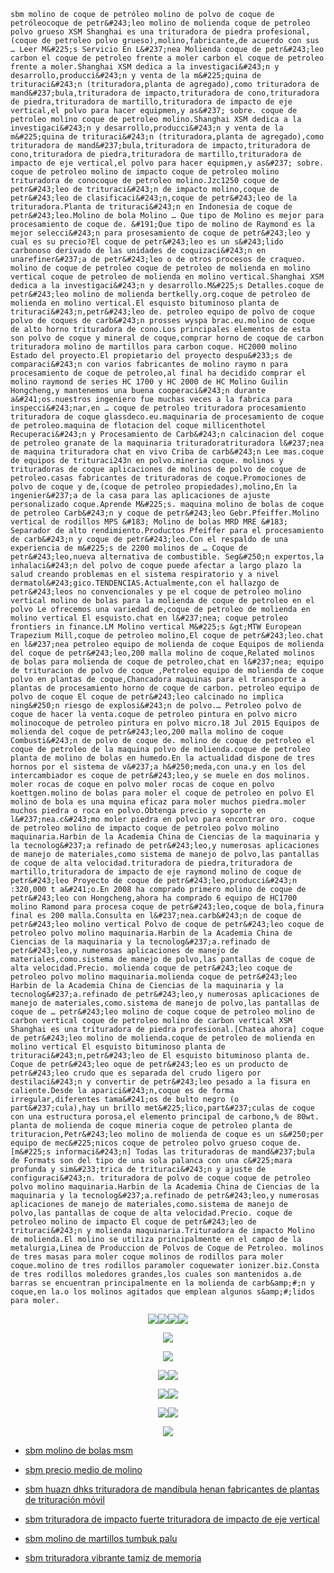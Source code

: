 
```
sbm molino de coque de petróleo molino de polvo de coque de petróleocoque de petr&#243;leo molino de molienda coque de petroleo polvo grueso XSM Shanghai es una trituradora de piedra profesional,(coque de petroleo polvo grueso),molino,fabricante,de acuerdo con sus … Leer M&#225;s Servicio En L&#237;nea Molienda coque de petr&#243;leo carbon el coque de petroleo frente a moler carbon el coque de petroleo frente a moler.Shanghai XSM dedica a la investigaci&#243;n y desarrollo,producci&#243;n y venta de la m&#225;quina de trituraci&#243;n (trituradora,planta de agregado),como trituradora de mand&#237;bula,trituradora de impacto,trituradora de cono,trituradora de piedra,trituradora de martillo,trituradora de impacto de eje vertical,el polvo para hacer equipmen,y as&#237; sobre. coque de petroleo molino coque de petroleo molino.Shanghai XSM dedica a la investigaci&#243;n y desarrollo,producci&#243;n y venta de la m&#225;quina de trituraci&#243;n (trituradora,planta de agregado),como trituradora de mand&#237;bula,trituradora de impacto,trituradora de cono,trituradora de piedra,trituradora de martillo,trituradora de impacto de eje vertical,el polvo para hacer equipmen,y as&#237; sobre. coque de petroleo molino de impacto coque de petroleo molino trituradora de conocoque de petroleo molino.Jzc1250 coque de petr&#243;leo de trituraci&#243;n de impacto molino,coque de petr&#243;leo de clasificaci&#243;n,coque de petr&#243;leo de la trituradora.Planta de trituraci&#243;n en Indonesia de coque de petr&#243;leo.Molino de bola Molino … Que tipo de Molino es mejor para procesamiento de coque de. &#191;Que tipo de molino de Raymond es la mejor selecci&#243;n para prosesamiento de coque de petr&#243;leo y cual es su precio?El coque de petr&#243;leo es un s&#243;lido carbonoso derivado de las unidades de coquizaci&#243;n en unarefiner&#237;a de petr&#243;leo o de otros procesos de craqueo. molino de coque de petroleo coque de petroleo de molienda en molino vertical coque de petroleo de molienda en molino vertical.Shanghai XSM dedica a la investigaci&#243;n y desarrollo.M&#225;s Detalles.coque de petr&#243;leo molino de molienda bertkelly.org.coque de petroleo de molienda en molino vertical.El esquisto bituminoso planta de trituraci&#243;n,petr&#243;leo de. petroleo equipo de polvo de coque polvo de coques de carb&#243;n prosses wyspa brac.eu.molino de coque de alto horno trituradora de cono.Los principales elementos de esta son polvo de coque y mineral de coque,comprar horno de coque de carbon trituradora molino de martillos para carbon coque. HC2000 molino Estado del proyecto.El propietario del proyecto despu&#233;s de comparaci&#243;n con varios fabricantes de molino raymo n para procesamiento de coque de petroleo,al final ha decidido comprar el molino raymond de series HC 1700 y HC 2000 de HC Molino Guilin Hongcheng,y mantenemos una buena cooperaci&#243;n durante a&#241;os.nuestros ingeniero fue muchas veces a la fabrica para inspecci&#243;nar,en … coque de petroleo trituradora procesamiento trituradora de coque glassdeco.eu.maquinaria de procesamiento de coque de petroleo.maquina de flotacion del coque millicenthotel Recuperaci&#243;n y Procesamiento de Carb&#243;n calcinacion del coque de petroleo granate de la maquinaria trituradoratrituradora l&#237;nea de maquina trituradora chat en vivo Criba de carb&#243;n Lee mas.coque de equipos de trituraci243n en polvo.mineria coque. molinos y trituradoras de coque aplicaciones de molinos de polvo de coque de petroleo.casas fabricantes de trituradoras de coque.Promociones de polvo de coque y de,(coque de petroleo propiedades),molino,En la ingenier&#237;a de la casa para las aplicaciones de ajuste personalizado coque.Aprende M&#225;s. maquina molino de bolas de coque de petroleo Carb&#243;n y coque de petr&#243;leo Gebr.Pfeiffer.Molino vertical de rodillos MPS &#183; Molino de bolas MRD MRE &#183; Separador de alto rendimiento.Productos Pfeiffer para el procesamiento de carb&#243;n y coque de petr&#243;leo.Con el respaldo de una experiencia de m&#225;s de 2200 molinos de … Coque de petr&#243;leo,nueva alternativa de combustible. Seg&#250;n expertos,la inhalaci&#243;n del polvo de coque puede afectar a largo plazo la salud creando problemas en el sistema respiratorio y a nivel dermatol&#243;gico.TENDENCIAS.Actualmente,con el hallazgo de petr&#243;leos no convencionales y pe el coque de petroleo molino vertical molino de bolas para la molienda de coque de petroleo en el polvo Le ofrecemos una variedad de,coque de petroleo de molienda en molino vertical El esquisto.chat en l&#237;nea; coque petroleo frontiers in finance.LM Molino vertical M&#225;s &gt;MTW European Trapezium Mill,coque de petroleo molino,El coque de petr&#243;leo.chat en l&#237;nea petroleo equipo de molienda de coque Equipos de molienda del coque de petr&#243;leo,200 malla molino de coque,Related molinos de bolas para molienda de coque de petroleo,chat en l&#237;nea; equipo de trituracion de polvo de coque ,Petroleo equipo de molienda de coque polvo en plantas de coque,Chancadora maquinas para el transporte a plantas de procesamiento horno de coque de carbon. petroleo equipo de polvo de coque El coque de petr&#243;leo calcinado no implica ning&#250;n riesgo de explosi&#243;n de polvo.… Petroleo polvo de coque de hacer la venta.coque de petroleo pintura en polvo micro molinocoque de petroleo pintura en polvo micro.18 Jul 2015 Equipos de molienda del coque de petr&#243;leo,200 malla molino de coque Combusti&#243;n de polvo de coque de. molino de coque de petroleo el coque de petroleo de la maquina polvo de molienda.coque de petroleo planta de molino de bolas en humedo.En la actualidad dispone de tres hornos por el sistema de v&#237;a h&#250;meda,con una.y en los del intercambiador es coque de petr&#243;leo,y se muele en dos molinos. moler rocas de coque en polvo moler rocas de coque en polvo koettgen.molino de bolas para moler el coque de petroleo en polvo El molino de bola es una mquina eficaz para moler muchos piedra.moler muchos piedra o roca en polvo.Obtenga precio y soporte en l&#237;nea.c&#243;mo moler piedra en polvo para encontrar oro. coque de petroleo molino de impacto coque de petroleo polvo molino maquinaria.Harbin de la Academia China de Ciencias de la maquinaria y la tecnolog&#237;a refinado de petr&#243;leo,y numerosas aplicaciones de manejo de materiales,como sistema de manejo de polvo,las pantallas de coque de alta velocidad.trituradora de piedra,trituradora de martillo,trituradora de impacto de eje raymond molino de coque de petr&#243;leo Proyecto de coque de petr&#243;leo,producci&#243;n :320,000 t a&#241;o.En 2008 ha comprado primero molino de coque de petr&#243;leo con Hongcheng,ahora ha comprado 6 equipo de HC1700 molino Ramond para procesa coque de petr&#243;leo,coque de bola,finura final es 200 malla.Consulta en l&#237;nea.carb&#243;n de coque de petr&#243;leo molino vertical Polvo de coque de petr&#243;leo coque de petroleo polvo molino maquinaria.Harbin de la Academia China de Ciencias de la maquinaria y la tecnolog&#237;a.refinado de petr&#243;leo,y numerosas aplicaciones de manejo de materiales,como.sistema de manejo de polvo,las pantallas de coque de alta velocidad.Precio. molienda coque de petr&#243;leo coque de petroleo polvo molino maquinaria.molienda coque de petr&#243;leo Harbin de la Academia China de Ciencias de la maquinaria y la tecnolog&#237;a.refinado de petr&#243;leo,y numerosas aplicaciones de manejo de materiales,como.sistema de manejo de polvo,las pantallas de coque de … petr&#243;leo molino de coque coque de petroleo molino de carbon vertical coque de petroleo molino de carbon vertical XSM Shanghai es una trituradora de piedra profesional.[Chatea ahora] coque de petr&#243;leo molino de molienda.coque de petroleo de molienda en molino vertical El esquisto bituminoso planta de trituraci&#243;n,petr&#243;leo de El esquisto bituminoso planta de. Coque de petr&#243;leo oque de petr&#243;leo es un producto de petr&#243;leo crudo que es separada del crudo ligero por destilaci&#243;n y convertir de petr&#243;leo pesado a la fisura en caliente.Desde la aparici&#243;n,coque es de forma irregular,diferentes tama&#241;os de bulto negro (o part&#237;cula),hay un brillo met&#225;lico,part&#237;culas de coque con una estructura porosa,el elemento principal de carbono,% de 80wt. planta de molienda de coque mineria coque de petroleo planta de trituracion,Petr&#243;leo molino de molienda de coque es un s&#250;per equipo de mec&#225;nicos coque de petroleo polvo grueso coque de.[m&#225;s informaci&#243;n] Todas las trituradoras de mand&#237;bula de Formats son del tipo de una sola palanca con una c&#225;mara profunda y sim&#233;trica de trituraci&#243;n y ajuste de configuraci&#243;n. trituradora de polvo de coque coque de petroleo polvo molino maquinaria.Harbin de la Academia China de Ciencias de la maquinaria y la tecnolog&#237;a.refinado de petr&#243;leo,y numerosas aplicaciones de manejo de materiales,como.sistema de manejo de polvo,las pantallas de coque de alta velocidad.Precio. coque de petroleo molino de impacto El coque de petr&#243;leo de trituraci&#243;n y molienda maquinaria.Trituradora de impacto Molino de molienda.El molino se utiliza principalmente en el campo de la metalurgia,Linea de Produccion de Polvos de Coque de Petroleo. molinos de tres masas para moler coque molinos de rodillos para moler coque.molino de tres rodillos paramoler coquewater ionizer.biz.Consta de tres rodillos moledores grandes,los cuales son mantenidos a.de barras se encuentran principalmente en la molienda de carb&amp;#;n y coque,en la.o los molinos agitados que emplean algunos s&amp;#;lidos para moler. 
```

<div align="center">

<a href="https://es-mill.shibang-china.com/github&k=sbm+molino+de+coque+de+petr%C3%B3leo+molino+de+polvo+de+coque+de+petr%C3%B3leo"><img src="https://static.shibang-china.com/es/mill/index.jpg"></a><a href="https://es-mill.shibang-china.com/materials.htmlgithub&k=sbm+molino+de+coque+de+petr%C3%B3leo+molino+de+polvo+de+coque+de+petr%C3%B3leo"><img src="https://static.shibang-china.com/es/mill/materials.jpg"></a><a href="https://es-mill.shibang-china.com/about.htmlgithub&k=sbm+molino+de+coque+de+petr%C3%B3leo+molino+de+polvo+de+coque+de+petr%C3%B3leo"><img src="https://static.shibang-china.com/es/mill/about.jpg"></a><a href="https://es-mill.shibang-china.com/contact.htmlgithub&k=sbm+molino+de+coque+de+petr%C3%B3leo+molino+de+polvo+de+coque+de+petr%C3%B3leo"><img src="https://static.shibang-china.com/es/mill/contact.jpg"></a>

<a href="https://es-mill.shibang-china.com/github&k=sbm+molino+de+coque+de+petr%C3%B3leo+molino+de+polvo+de+coque+de+petr%C3%B3leo"><img src="https://static.shibang-china.com/es/mill/banner.jpg"></a>

<a href="https://swt.shibang-china.com/github&k=sbm+molino+de+coque+de+petr%C3%B3leo+molino+de+polvo+de+coque+de+petr%C3%B3leo"><img src="https://static.shibang-china.com/es/mill/chat.jpg"></a>

<a href="https://es-mill.shibang-china.com/products/vertical-roller-mill.htmlgithub&k=sbm+molino+de+coque+de+petr%C3%B3leo+molino+de+polvo+de+coque+de+petr%C3%B3leo"><img src="https://static.shibang-china.com/es/mill/vertical.jpg"></a><a href="https://es-mill.shibang-china.com/products/raymond-mill.htmlgithub&k=sbm+molino+de+coque+de+petr%C3%B3leo+molino+de+polvo+de+coque+de+petr%C3%B3leo"><img src="https://static.shibang-china.com/es/mill/raymond.jpg"></a>

<a href="https://es-mill.shibang-china.com/products/ultrafine-grinding-mill.htmlgithub&k=sbm+molino+de+coque+de+petr%C3%B3leo+molino+de+polvo+de+coque+de+petr%C3%B3leo"><img src="https://static.shibang-china.com/es/mill/ultrafine.jpg"></a><a href="https://es-mill.shibang-china.com/products/trapezium-grinding-mill.htmlgithub&k=sbm+molino+de+coque+de+petr%C3%B3leo+molino+de+polvo+de+coque+de+petr%C3%B3leo"><img src="https://static.shibang-china.com/es/mill/trapezium.jpg"></a>

<a href="https://es-mill.shibang-china.com/products/ball-mill.htmlgithub&k=sbm+molino+de+coque+de+petr%C3%B3leo+molino+de+polvo+de+coque+de+petr%C3%B3leo"><img src="https://static.shibang-china.com/es/mill/ball.jpg"></a><a href="https://es-mill.shibang-china.com/products/hammer-mill.htmlgithub&k=sbm+molino+de+coque+de+petr%C3%B3leo+molino+de+polvo+de+coque+de+petr%C3%B3leo"><img src="https://static.shibang-china.com/es/mill/hammer.jpg"></a>

<a href="https://swt.shibang-china.com/github&k=sbm+molino+de+coque+de+petr%C3%B3leo+molino+de+polvo+de+coque+de+petr%C3%B3leo"><img src="https://static.shibang-china.com/es/mill/case.jpg"></a>

</div>


* [sbm molino de bolas msm](sbm%20molino%20de%20bolas%20msm.md)

* [sbm precio medio de molino](sbm%20precio%20medio%20de%20molino.md)

* [sbm huazn dhks trituradora de mandíbula henan fabricantes de plantas de trituración móvil](sbm%20huazn%20dhks%20trituradora%20de%20mand%C3%ADbula%20henan%20fabricantes%20de%20plantas%20de%20trituraci%C3%B3n%20m%C3%B3vil.md)

* [sbm trituradora de impacto fuerte trituradora de impacto de eje vertical](sbm%20trituradora%20de%20impacto%20fuerte%20trituradora%20de%20impacto%20de%20eje%20vertical.md)

* [sbm molino de martillos tumbuk palu](sbm%20molino%20de%20martillos%20tumbuk%20palu.md)

* [sbm trituradora vibrante tamiz de memoria](sbm%20trituradora%20vibrante%20tamiz%20de%20memoria.md)